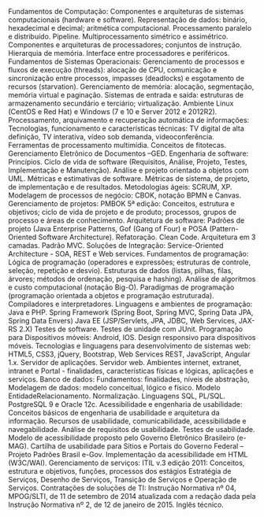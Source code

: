 Fundamentos de Computação: 
	Componentes e arquiteturas de sistemas computacionais (hardware e software). 
	Representação de dados: 
		binário, hexadecimal e decimal; 
		aritmética computacional. 
	Processamento paralelo e distribuído. 
	Pipeline. 
	Multiprocessamento simétrico e assimétrico.
	Componentes e arquiteturas de processadores; 
	conjuntos de instrução. 
	Hierarquia de memória. 
	Interface entre processadores e periféricos. 
Fundamentos de Sistemas Operacionais: 
	Gerenciamento de processos e fluxos de execução (threads): 
		alocação de CPU, comunicação e sincronização entre processos, impasses (deadlocks) e esgotamento de recursos (starvation). 
	Gerenciamento de memória: 
		alocação, segmentação, memória virtual e paginação. 
	Sistemas de entrada e saída: 
		estruturas de armazenamento secundário e terciário; 
	virtualização. 
	Ambiente Linux (CentOS e Red Hat) e Windows (7 e 10 e Server 2012 e 2012R2). 
Processamento, arquivamento e recuperação automática de informações: 
	Tecnologias, funcionamento e características técnicas: 
		TV digital de alta definição, TV interativa, vídeo sob demanda, videoconferência. 
	Ferramentas de processamento multimídia. 
	Conceitos de fitotecas.
Gerenciamento Eletrônico de Documentos –GED. 
Engenharia de software: 
	Princípios. 
	Ciclo de vida de software (Requisitos, Análise, Projeto, Testes, Implementação e Manutenção). 
	Análise e projeto orientado a objetos com UML. 
	Métricas e estimativas de software. 
	Métricas de sistema, de projeto, de implementação e de resultados. 
Metodologias ágeis: 
	SCRUM, XP. 
	Modelagem de processos de negócio: 
		CBOK, notação BPMN e Canvas. 
Gerenciamento de projetos: 
	PMBOK 5ª edição: 
		Conceitos, estrutura e objetivos; 
		ciclo de vida de projeto e de produto; 
		processos, grupos de processo e áreas de conhecimento. 
Arquitetura de software: 
	Padrões de projeto (Java Enterprise Patterns, Gof (Gang of Four) e POSA (Pattern-Oriented Software
Architecture). 
	Refatoração. 
	Clean Code. 
	Arquitetura em 3 camadas. 
	Padrão MVC. 
Soluções de Integração: 
	Service-Oriented Architecture - SOA, REST e Web services. 
Fundamentos de programação: 
	Lógica de programação (operadores e expressões; estruturas de controle, seleção, repetição e desvio). Estruturas de dados (listas, pilhas, filas, árvores; métodos de ordenação, pesquisa e hashing). 
	Análise de algoritmos e custo computacional (notação Big-O).
	Paradigmas de programação (programação orientada a objetos e programação estruturada). 
	Compiladores e interpretadores. 
Linguagens e ambientes de programação: 
	Java e PHP. 
	Spring Framework (Spring Boot, Spring MVC, Spring Data JPA, Spring Data Envers) Java EE (JSP/Servlets, JPA, JDBC, Web Services, JAX-RS 2.X) 
Testes de software. 
Testes de unidade com JUnit. 
Programação para Dispositivos móveis: 
	Android, IOS. 
	Design responsivo para dispositivos móveis. 
Tecnologias e linguagens para desenvolvimento de sistemas web: 
	HTML5, CSS3, jQuery, Bootstrap, Web Services REST, JavaScript, Angular 1.x.
Servidor de aplicações. 
	Servidor web. 
	Ambientes internet, extranet, intranet e Portal - finalidades, características físicas e lógicas, aplicações e serviços.
Banco de dados: 
	Fundamentos: 
		finalidades, níveis de abstração, 
		Modelagem de dados: 
			modelo conceitual, lógico e físico. 
			Modelo EntidadeRelacionamento.
			Normalização. 
			Linguagens SQL, PL/SQL. 
	PostgreSQL 9 e Oracle 12c. 
Acessibilidade e engenharia de usabilidade: 
	Conceitos básicos de engenharia de usabilidade e arquitetura da informação. 
	Recursos de usabilidade, comunicabilidade, acessibilidade e navegabilidade. 
	Análise de requisitos de usabilidade. 
	Testes de usabilidade. 
	Modelo de acessibilidade proposto pelo Governo Eletrônico Brasileiro (e-MAG). 
	Cartilha de usabilidade para Sítios e Portais do Governo Federal – Projeto Padrões Brasil e-Gov. Implementação da acessibilidade em HTML (W3C/WAI). 
	Gerenciamento de serviços: 
		ITIL v.3 edição 2011: 
			Conceitos, estrutura e objetivos, funções, processos dos estágios Estratégia de Serviços, Desenho de Serviços, Transição de Serviços e Operação de Serviços. 
		Contratações de soluções de TI: 
			Instrução Normativa nº 04, MPOG/SLTI, de 11 de setembro de 2014 atualizada com a redação dada
			pela Instrução Normativa nº 2, de 12 de janeiro de 2015. Inglês técnico. 
